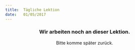 ```yaml
---
title:  Tägliche Lektion
date:   01/05/2017
---
```


### <center>Wir arbeiten noch an dieser Lektion.</center>
<center>Bitte komme später zurück.</center>